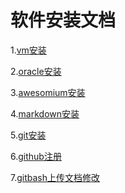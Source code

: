 软件安装文档
===

 1.[vm安装](vm安装.md)

 2.[oracle安装](oracle安装.md)

 3.[awesomium安装](awesomium安装.md)

 4.[markdown安装](markdown.md)

 5.[git安装](git安装.md)

 6.[github注册](github注册.md)

 7.[gitbash上传文档修改](git上传文档修改.md)
